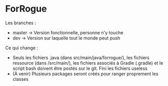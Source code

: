 # ForRogue

Les branches :
  - master  ->  Version fonctionnelle, personne n'y touche
  - dev     ->  Version sur laquelle tout le monde peut push

Ce qui change :
  - Seuls les fichiers .java (dans src/main/java/forrogue/), les fichiers ressource (dans /src/main/), les fichiers associés à Gradle (.gradle) et le script bash doivent être postés sur le git. Fini les fichiers useless
  - (À venir) Plusieurs packages seront créés pour ranger proprement les classes

